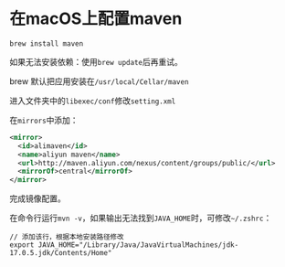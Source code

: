 # 在macOS上配置maven

`brew install maven`

如果无法安装依赖：使用`brew update`后再重试。

brew 默认把应用安装在`/usr/local/Cellar/maven`

进入文件夹中的`libexec/conf`修改`setting.xml`

在`mirrors`中添加：

```xml
<mirror>
  <id>alimaven</id>
  <name>aliyun maven</name>
  <url>http://maven.aliyun.com/nexus/content/groups/public/</url>
  <mirrorOf>central</mirrorOf>        
</mirror>
```

完成镜像配置。

在命令行运行`mvn -v`，如果输出无法找到`JAVA_HOME`时，可修改`~/.zshrc`：

```shell
// 添加该行，根据本地安装路径修改
export JAVA_HOME="/Library/Java/JavaVirtualMachines/jdk-17.0.5.jdk/Contents/Home"
```
